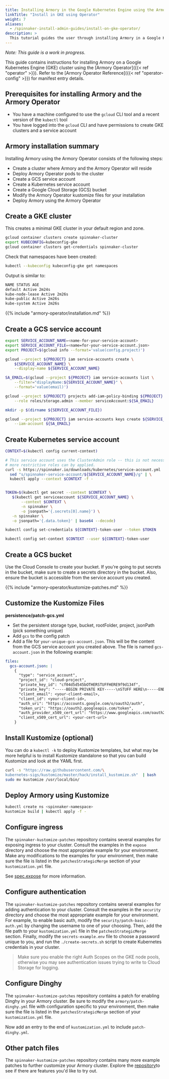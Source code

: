 ```yaml
---
title: Installing Armory in the Google Kubernetes Engine using the Armory Operator
linkTitle: "Install in GKE using Operator"
weight: 7
aliases:
  - /spinnaker-install-admin-guides/install-on-gke-operator/
description: >
  This tutorial guides the user through installing Armory in a Google Kubernetes Engine cluster using the Armory Operator.
---
```


_Note: This guide is a work in progress._

This guide contains instructions for installing Armory on a Google Kubernetes Engine (GKE) cluster using the [Armory Operator]({{< ref "operator" >}}). Refer to the [Armory Operator Reference]({{< ref "operator-config" >}}) for manifest entry details.

## Prerequisites for installing Armory and the Armory Operator

* You have a machine configured to use the `gcloud` CLI tool and a recent
  version of the `kubectl` tool
* You have logged into the `gcloud` CLI and have permissions to create GKE
  clusters and a service account


## Armory installation summary

Installing Armory using the Armory Operator consists of the following steps:

* Create a cluster where Armory and the Armory Operator will reside
* Deploy Armory Operator pods to the cluster
* Create a GCS service account
* Create a Kubernetes service account
* Create a Google Cloud Storage (GCS) bucket
* Modify the Armory Operator kustomize files for your installation
* Deploy Armory using the Armory Operator

## Create a GKE cluster

This creates a minimal GKE cluster in your default region and zone.

```bash
gcloud container clusters create spinnaker-cluster
export KUBECONFIG=kubeconfig-gke
gcloud container clusters get-credentials spinnaker-cluster
```

Check that namespaces have been created:

```bash
kubectl --kubeconfig kubeconfig-gke get namespaces
```

Output is similar to:

```bash
NAME STATUS AGE
default Active 2m24s
kube-node-lease Active 2m26s
kube-public Active 2m26s
kube-system Active 2m26s
```

{{% include "armory-operator/installation.md" %}}

## Create a GCS service account

```bash
export SERVICE_ACCOUNT_NAME=<name-for-your-service-account>
export SERVICE_ACCOUNT_FILE=<name=for-your-service-account.json>
export PROJECT=$(gcloud info --format='value(config.project)')

gcloud --project ${PROJECT} iam service-accounts create \
    ${SERVICE_ACCOUNT_NAME} \
    --display-name ${SERVICE_ACCOUNT_NAME}

SA_EMAIL=$(gcloud --project ${PROJECT} iam service-accounts list \
    --filter="displayName:${SERVICE_ACCOUNT_NAME}" \
    --format='value(email)')

gcloud --project ${PROJECT} projects add-iam-policy-binding ${PROJECT} \
    --role roles/storage.admin --member serviceAccount:${SA_EMAIL}

mkdir -p $(dirname ${SERVICE_ACCOUNT_FILE})

gcloud --project ${PROJECT} iam service-accounts keys create ${SERVICE_ACCOUNT_FILE} \
    --iam-account ${SA_EMAIL}
```

## Create Kubernetes service account

```bash
CONTEXT=$(kubectl config current-context)

# This service account uses the ClusterAdmin role -- this is not necessary,
# more restrictive roles can by applied.
curl -s https://spinnaker.io/downloads/kubernetes/service-account.yml | \
  sed "s/spinnaker-service-account/${SERVICE_ACCOUNT_NAME}/g" | \
  kubectl apply --context $CONTEXT -f -


TOKEN=$(kubectl get secret --context $CONTEXT \
   $(kubectl get serviceaccount ${SERVICE_ACCOUNT_NAME} \
       --context $CONTEXT \
       -n spinnaker \
       -o jsonpath='{.secrets[0].name}') \
   -n spinnaker \
   -o jsonpath='{.data.token}' | base64 --decode)

kubectl config set-credentials ${CONTEXT}-token-user --token $TOKEN

kubectl config set-context $CONTEXT --user ${CONTEXT}-token-user
```

## Create a GCS bucket

Use the Cloud Console to create your bucket. If you're going to put secrets in the bucket, make sure to create a secrets directory in the bucket. Also, ensure the bucket is accessible from the service account you created.

{{% include "armory-operator/kustomize-patches.md" %}}

## Customize the Kustomize Files

**persistence/patch-gcs.yml**

- Set the persistent storage type, bucket, rootFolder, project, jsonPath (pick something unique)
- Add `gcs` to the config patch
- Add a file for `your-unique-gcs-account.json`. This will be the content from
the GCS service account you created above. The file is named `gcs-account.json`
in the following example:

```yaml
files:
  gcs-account.json: |
    {
      "type": "service_account",
      "project_id": "cloud-project",
      "private_key_id": "cf04d5d545bOTHERSTUFFHERE9f9d134f",
      "private_key": "-----BEGIN PRIVATE KEY-----\nSTUFF HERE\n-----END PRIVATE KEY-----\n",
      "client_email": <your-client-email>,
      "client_id": <your-client-id>,
      "auth_uri": "https://accounts.google.com/o/oauth2/auth",
      "token_uri": "https://oauth2.googleapis.com/token",
      "auth_provider_x509_cert_url": "https://www.googleapis.com/oauth2/v1/certs",
      "client_x509_cert_url": <your-cert-url>
    }
```

## Install Kustomize (optional)

You can do a `kubectl -k` to deploy Kustomize templates, but what may be more
helpful is to install Kustomize standalone so that you can build Kustomize and
look at the YAML first.

```bash
curl -s "https://raw.githubusercontent.com/\
kubernetes-sigs/kustomize/master/hack/install_kustomize.sh"  | bash
sudo mv kustomize /usr/local/bin/
```

## Deploy Armory using Kustomize

```bash
kubectl create ns <spinnaker-namespace>
kustomize build | kubectl apply -f -
```

## Configure ingress

The `spinnaker-kustomize-patches` repository contains several examples for
exposing ingress to your cluster. Consult the examples in the `expose`
directory and choose the most appropriate example for your environment. Make
any modifications to the examples for your environment, then make sure the file
is listed in the `patchesStrategicMerge` section of your `kustomization.yml`
file.

See [spec.expose](/operator_reference/operator-config/#specexpose) for more
information.

## Configure authentication

The `spinnaker-kustomize-patches` repository contains several examples for
adding authentication to your cluster. Consult the examples in the `security`
directory and choose the most appropriate example for your environment. For
example, to enable basic auth, modify the `security/patch-basic-auth.yml` by
changing the username to one of your choosing. Then, add the file path to your
`kustomization.yml` file in the `patchesStrategicMerge` section. Finally,
modify the `secrets-example.env` file to choose a password unique to you, and
run the `./create-secrets.sh` script to create Kubernetes credentials in your
cluster.

>Make sure you enable the right Auth Scopes on the GKE node pools, otherwise you may see authentication issues trying to write to Cloud Storage for logging.

## Configure Dinghy

The `spinnaker-kustomize-patches` repository contains a patch for enabling
Dinghy in your Armory cluster.  Be sure to modify the `armory/patch-dinghy.yml`
file with configuration specific to your environment, then make sure the file
is listed in the `patchesStrategicMerge` section of your `kustomization.yml`
file.

Now add an entry to the end of `kustomization.yml` to include
`patch-dinghy.yml`.

## Other patch files

The `spinnaker-kustomize-patches` repository contains many more example patches
to further customize your Armory cluster. Explore the
[repository](https://github.com/armory/spinnaker-kustomize-patches/tree/master)to
see if there are features you'd like to try out.

<!--
## Set Up TLS:
@TODO
-->
